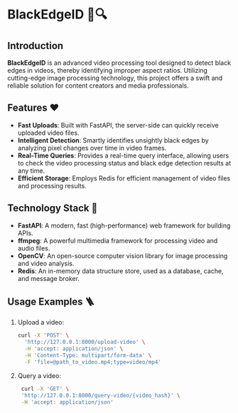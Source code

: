 # BlackEdgeID 🎥🔍

## Introduction
**BlackEdgeID** is an advanced video processing tool designed to detect black edges in videos, thereby identifying improper aspect ratios. Utilizing cutting-edge image processing technology, this project offers a swift and reliable solution for content creators and media professionals.

## Features ❤️
- **Fast Uploads**: Built with FastAPI, the server-side can quickly receive uploaded video files.
- **Intelligent Detection**: Smartly identifies unsightly black edges by analyzing pixel changes over time in video frames.
- **Real-Time Queries**: Provides a real-time query interface, allowing users to check the video processing status and black edge detection results at any time.
- **Efficient Storage**: Employs Redis for efficient management of video files and processing results.

## Technology Stack 📝
- **FastAPI**: A modern, fast (high-performance) web framework for building APIs.
- **ffmpeg**: A powerful multimedia framework for processing video and audio files.
- **OpenCV**: An open-source computer vision library for image processing and video analysis.
- **Redis**: An in-memory data structure store, used as a database, cache, and message broker.

## Usage Examples 🪜
1. Upload a video:
   ```bash
   curl -X 'POST' \
     'http://127.0.0.1:8000/upload-video' \
     -H 'accept: application/json' \
     -H 'Content-Type: multipart/form-data' \
     -F 'file=@path_to_video.mp4;type=video/mp4'
    ```

2. Query a video:
   ```bash
    curl -X 'GET' \
    'http://127.0.0.1:8000/query-video/{video_hash}' \
    -H 'accept: application/json'
    ```